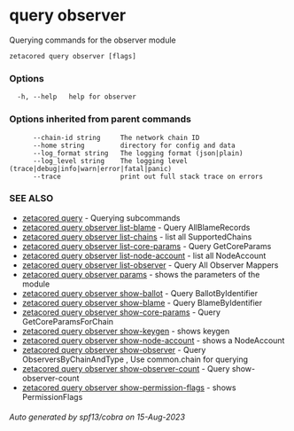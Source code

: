# query observer

Querying commands for the observer module

```
zetacored query observer [flags]
```

### Options

```
  -h, --help   help for observer
```

### Options inherited from parent commands

```
      --chain-id string     The network chain ID
      --home string         directory for config and data 
      --log_format string   The logging format (json|plain) 
      --log_level string    The logging level (trace|debug|info|warn|error|fatal|panic) 
      --trace               print out full stack trace on errors
```

### SEE ALSO

* [zetacored query](zetacored_query.md)	 - Querying subcommands
* [zetacored query observer list-blame](zetacored_query_observer_list-blame.md)	 - Query AllBlameRecords
* [zetacored query observer list-chains](zetacored_query_observer_list-chains.md)	 - list all SupportedChains
* [zetacored query observer list-core-params](zetacored_query_observer_list-core-params.md)	 - Query GetCoreParams
* [zetacored query observer list-node-account](zetacored_query_observer_list-node-account.md)	 - list all NodeAccount
* [zetacored query observer list-observer](zetacored_query_observer_list-observer.md)	 - Query All Observer Mappers
* [zetacored query observer params](zetacored_query_observer_params.md)	 - shows the parameters of the module
* [zetacored query observer show-ballot](zetacored_query_observer_show-ballot.md)	 - Query BallotByIdentifier
* [zetacored query observer show-blame](zetacored_query_observer_show-blame.md)	 - Query BlameByIdentifier
* [zetacored query observer show-core-params](zetacored_query_observer_show-core-params.md)	 - Query GetCoreParamsForChain
* [zetacored query observer show-keygen](zetacored_query_observer_show-keygen.md)	 - shows keygen
* [zetacored query observer show-node-account](zetacored_query_observer_show-node-account.md)	 - shows a NodeAccount
* [zetacored query observer show-observer](zetacored_query_observer_show-observer.md)	 - Query ObserversByChainAndType , Use common.chain for querying
* [zetacored query observer show-observer-count](zetacored_query_observer_show-observer-count.md)	 - Query show-observer-count
* [zetacored query observer show-permission-flags](zetacored_query_observer_show-permission-flags.md)	 - shows PermissionFlags

###### Auto generated by spf13/cobra on 15-Aug-2023
